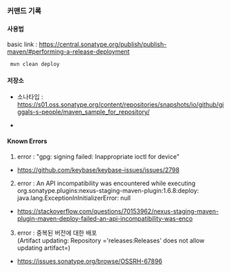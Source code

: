 

### 커맨드 기록
#### 사용법
basic link : https://central.sonatype.org/publish/publish-maven/#performing-a-release-deployment

```
 mvn clean deploy
```

#### 저장소

- 소나타입 : https://s01.oss.sonatype.org/content/repositories/snapshots/io/github/giggals-s-people/maven_sample_for_repository/

-

#### Known Errors

1) error : "gpg: signing failed: Inappropriate ioctl for device"
- https://github.com/keybase/keybase-issues/issues/2798

2) error : An API incompatibility was encountered while executing org.sonatype.plugins:nexus-staging-maven-plugin:1.6.8:deploy: java.lang.ExceptionInInitializerError: null
- https://stackoverflow.com/questions/70153962/nexus-staging-maven-plugin-maven-deploy-failed-an-api-incompatibility-was-enco

3) error : 중복된 버전에 대한 배포  
   (Artifact updating: Repository ='releases:Releases' does not allow updating artifact=)
- https://issues.sonatype.org/browse/OSSRH-67896